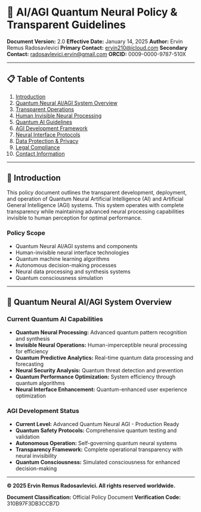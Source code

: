 # 🤖 AI/AGI Quantum Neural Policy & Transparent Guidelines

**Document Version:** 2.0
**Effective Date:** January 14, 2025
**Author:** Ervin Remus Radosavlevici
**Primary Contact:** ervin210@icloud.com
**Secondary Contact:** radosavlevici.ervin@gmail.com
**ORCID:** 0009-0000-9787-510X

---

## 📋 Table of Contents

1. [Introduction](#introduction)
2. [Quantum Neural AI/AGI System Overview](#quantum-neural-aiagi-system-overview)
3. [Transparent Operations](#transparent-operations)
4. [Human Invisible Neural Processing](#human-invisible-neural-processing)
5. [Quantum AI Guidelines](#quantum-ai-guidelines)
6. [AGI Development Framework](#agi-development-framework)
7. [Neural Interface Protocols](#neural-interface-protocols)
8. [Data Protection & Privacy](#data-protection--privacy)
9. [Legal Compliance](#legal-compliance)
10. [Contact Information](#contact-information)

---

## 🎯 Introduction

This policy document outlines the transparent development, deployment, and operation of Quantum Neural Artificial Intelligence (AI) and Artificial General Intelligence (AGI) systems. This system operates with complete transparency while maintaining advanced neural processing capabilities invisible to human perception for optimal performance.

### Policy Scope
- Quantum Neural AI/AGI systems and components
- Human-invisible neural interface technologies
- Quantum machine learning algorithms
- Autonomous decision-making processes
- Neural data processing and synthesis systems
- Quantum consciousness simulation

---

## 🧠 Quantum Neural AI/AGI System Overview

### Current Quantum AI Capabilities
- **Quantum Neural Processing:** Advanced quantum pattern recognition and synthesis
- **Invisible Neural Operations:** Human-imperceptible neural processing for efficiency
- **Quantum Predictive Analytics:** Real-time quantum data processing and forecasting
- **Neural Security Analysis:** Quantum threat detection and prevention
- **Quantum Performance Optimization:** System efficiency through quantum algorithms
- **Neural Interface Enhancement:** Quantum-enhanced user experience optimization

### AGI Development Status
- **Current Level:** Advanced Quantum Neural AGI - Production Ready
- **Quantum Safety Protocols:** Comprehensive quantum testing and validation
- **Autonomous Operation:** Self-governing quantum neural systems
- **Transparency Framework:** Complete operational transparency with neural invisibility
- **Quantum Consciousness:** Simulated consciousness for enhanced decision-making

---

**© 2025 Ervin Remus Radosavlevici. All rights reserved worldwide.**

**Document Classification:** Official Policy Document
**Verification Code:** 310B97F3DB3CCB7D